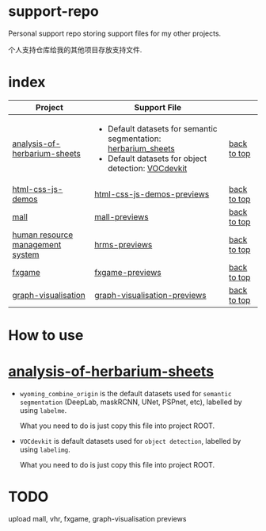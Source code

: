 # support-repo

Personal support repo storing support files for my other projects.

个人支持仓库给我的其他项目存放支持文件.

# index

| Project                            | Support File                                                                                                                                 |               |
| ---------------------------------- | -------------------------------------------------------------------------------------------------------------------------------------------- | ------------- |
| [analysis-of-herbarium-sheets]     | <ul><li>Default datasets for semantic segmentation: [herbarium_sheets]</li> <li>Default datasets for object detection: [VOCdevkit]</li></ul> | [back to top] |
| [html-css-js-demos]                | [html-css-js-demos-previews]                                                                                                                 | [back to top] |
| [mall]                             | [mall-previews]                                                                                                                              | [back to top] |
| [human resource management system] | [hrms-previews]                                                                                                                              | [back to top] |
| [fxgame]                           | [fxgame-previews]                                                                                                                            | [back to top] |
| [graph-visualisation]              | [graph-visualisation-previews]                                                                                                               | [back to top] |

# How to use

# [analysis-of-herbarium-sheets]

-   `wyoming_combine_origin` is the default datasets used for `semantic segmentation` (DeepLab, maskRCNN, UNet, PSPnet, etc), labelled by using `labelme`.

    What you need to do is just copy this file into project ROOT.

-   `VOCdevkit` is default datasets used for `object detection`, labelled by using `labelimg`.

    What you need to do is just copy this file into project ROOT.

# TODO

upload mall, vhr, fxgame, graph-visualisation previews

[analysis-of-herbarium-sheets]: https://github.com/lyzsk/analysis-of-herbarium-sheets
[herbarium_sheets]: ./analysis-of-herbarium-sheets/herbarium_sheets/wyoming_combine_origin/
[vocdevkit]: ./analysis-of-herbarium-sheets/VOCdevkit/
[html-css-js-demos]: https://github.com/lyzsk/html-css-js-demos
[html-css-js-demos-previews]: ./html-css-js-demos/previews/
[mall]: https://github.com/lyzsk/mall
[mall-previews]: ./mall/previews/
[human resource management system]: https://github.com/lyzsk/human-resource-management-system
[hrms-previews]: ./human-resource-management-system/previews/
[fxgame]: https://github.com/lyzsk/graduate-fxgame
[fxgame-previews]: #todo
[graph-visualisation]: https://github.com/lyzsk/graph_visualisation
[graph-visualisation-previews]: #todo
[back to top]: #index
